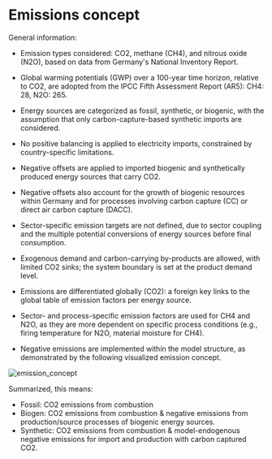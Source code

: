# Emissions concept

General information:

- Emission types considered: CO2, methane (CH4), and nitrous oxide (N2O), based on data from Germany's National Inventory Report.
- Global warming potentials (GWP) over a 100-year time horizon, relative to CO2, are adopted from the IPCC Fifth Assessment Report (AR5): CH4: 28, N2O: 265.
- Energy sources are categorized as fossil, synthetic, or biogenic, with the assumption that only carbon-capture-based synthetic imports are considered.
- No positive balancing is applied to electricity imports, constrained by country-specific limitations.
- Negative offsets are applied to imported biogenic and synthetically produced energy sources that carry CO2.
- Negative offsets also account for the growth of biogenic resources within Germany and for processes involving carbon capture (CC) or direct air carbon capture (DACC).
- Sector-specific emission targets are not defined, due to sector coupling and the multiple potential conversions of energy sources before final consumption.
- Exogenous demand and carbon-carrying by-products are allowed, with limited CO2 sinks; the system boundary is set at the product demand level.
- Emissions are differentiated globally (CO2): a foreign key links to the global table of emission factors per energy source.
- Sector- and process-specific emission factors are used for CH4 and N2O, as they are more dependent on specific process conditions (e.g., firing temperature for N2O, material moisture for CH4).


- Negative emissions are implemented within the model structure, as demonstrated by the following visualized emission concept.

![emission_concept](../../graphics/emission_concept.jpg)

Summarized, this means:

  - Fossil: CO2 emissions from combustion
  - Biogen: CO2 emissions from combustion & negative emissions from production/source processes of biogenic energy sources.
  - Synthetic: CO2 emissions from combustion & model-endogenous negative emissions for import and production with carbon captured CO2.